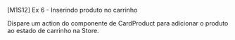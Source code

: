 [M1S12] Ex 6 - Inserindo produto no carrinho

Dispare um action do componente de CardProduct para adicionar o produto ao estado de carrinho na Store.
